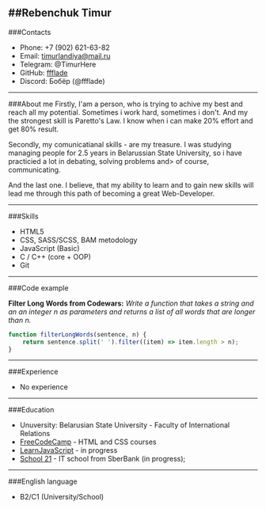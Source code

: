 ##Rebenchuk Timur
----

###Contacts
- Phone: +7 (902) 621-63-82
- Email: timurlandiya@mail.ru
- Telegram: @TimurHere
- GitHub: [ffflade](https://github.com/ffflade)
- Discord: Бобёр (@ffflade)

-----
###About me
Firstly, I'am a person, who is trying to achive my best and reach all my potential. Sometimes i work hard, sometimes i don't. And my the strongest skill is Paretto's Law. I know when i can make 20% effort and get 80% result.

Secondly, my comunicatianal skills - are my treasure. I was studying managing people for 2.5 years in Belarussian State University, so i have practicied a lot in debating, solving problems and> of course, communicating.

And the last one. I believe, that my ability to learn and to gain new skills will lead me through this path of becoming a great Web-Developer.

-----
###Skills
- HTML5
- CSS, SASS/SCSS, BAM metodology
- JavaScript (Basic)
- C / C++ (core + OOP)
- Git

----
###Code example

**Filter Long Words from Codewars:**
*Write a function that takes a string and an an integer n as parameters and returns a list of all words that are longer than n.*
```Javascript
function filterLongWords(sentence, n) {
	return sentence.split(' ').filter((item) => item.length > n);
}
```

---
###Experience
- No experience

---
###Education
- Unuversity: Belarusian State University - Faculty of International Relations
- [FreeCodeCamp](https://www.freecodecamp.org/) - HTML and CSS courses
- [LearnJavaScript](https://learn.javascript.ru/) - in progress
- [School 21](https://21-school.ru/) - IT school from SberBank (in progress);

---
###English language
- B2/C1 (University/School)